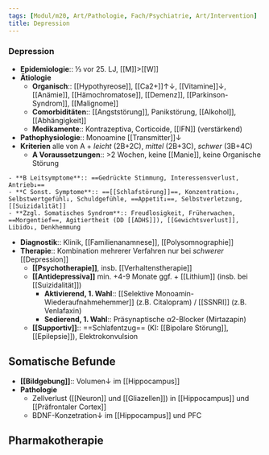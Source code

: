 ```yaml
---
tags: [Modul/m20, Art/Pathologie, Fach/Psychiatrie, Art/Intervention]
title: Depression
---
```

### Depression
- **Epidemiologie**:: ⅓ vor 25. LJ, [[M]]>[[W]]
- **Ätiologie**
	- **Organisch**:: [[Hypothyreose]], [[Ca2+]]↑↓, [[Vitamine]]↓, [[Anämie]], [[Hämochromatose]], [[Demenz]], [[Parkinson-Syndrom]], [[Malignome]]
	- **Comorbiditäten**:: [[Angststörung]], Panikstörung, [[Alkohol]], [[Abhängigkeit]]
	- **Medikamente**:: Kontrazeptiva, Corticoide, [[IFN]] (verstärkend)
- **Pathophysiologie**:: Monoamine [[Transmitter]]↓ 
- **Kriterien** alle von A + *leicht* (2B+2C), *mittel* (2B+3C), *schwer* (3B+4C)
	- **A Voraussetzungen**:: >2 Wochen, keine [[Manie]], keine Organische Störung
<!--SR:!2023-02-04,24,270-->
	- **B Leitsymptome**:: ==Gedrückte Stimmung, Interessensverlust, Antrieb↓==
	- **C Sonst. Symptome**:: ==[[Schlafstörung]]==, Konzentration↓, Selbstwertgefühl↓, Schuldgefühle, ==Appetit↓==, Selbstverletzung, [[Suizidalität]]
	- **Zzgl. Somatisches Syndrom**:: Freudlosigkeit, Früherwachen, ==Morgentief==, Agitiertheit (DD [[ADHS]]), [[Gewichtsverlust]], Libido↓, Denkhemmung
- **Diagnostik**:: Klinik, [[Familienanamnese]], [[Polysomnographie]]
- **Therapie**:: Kombination mehrerer Verfahren nur bei *schwerer* [[Depression]]
	- **[[Psychotherapie]]**, insb. [[Verhaltenstherapie]]
	- **[[Antidepressiva]]** min. +4-9 Monate ggf. + [[Lithium]] (insb. bei [[Suizidalität]])
		- **Aktivierend, 1. Wahl**:: [[Selektive Monoamin-Wiederaufnahmehemmer]] (z.B. Citalopram) / [[SSNRI]] (z.B. Venlafaxin)
		- **Sedierend, 1. Wahl**:: Präsynaptische α2-Blocker (Mirtazapin)
	- **[[Supportiv]]**:: ==Schlafentzug== (KI: [[Bipolare Störung]], [[Epilepsie]]), Elektrokonvulsion


## Somatische Befunde
- **[[Bildgebung]]**:: Volumen↓ im [[Hippocampus]]
- **Pathologie**
	- Zellverlust ([[Neuron]] und [[Gliazellen]]) in [[Hippocampus]] und [[Präfrontaler Cortex]]
	- BDNF-Konzetration↓ im [[Hippocampus]] und PFC

## Pharmakotherapie